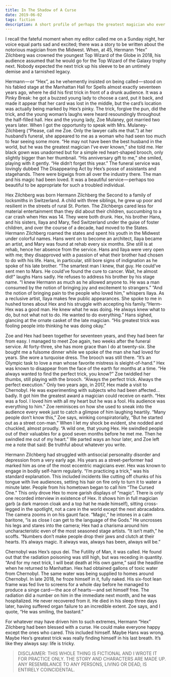 ```yaml
---
title: In The Shadow of A Curse
date: 2019-06-02
tags: fiction
description: A short profile of perhaps the greatest magician who ever lived.
---
```


I recall the fateful moment when my editor called me on a Sunday night, her voice equal parts sad and excited; there was a story to be written about the notorious magician from the Midwest. When, at 45, Hermann “Hex” Zilchberg was crowned the youngest Top Wizard of the Globe in 2018, his audience assumed that he would go for the Top Wizard of the Galaxy trophy next. Nobody expected the next trick up his sleeve to be an untimely demise and a tarnished legacy.

Hermann — or “Hex”, as he vehemently insisted on being called — stood on his fabled stage at the Manhattan Hall for Spells almost exactly seventeen years ago, where he did his first trick in front of a drunk audience. It was a Pinky Break: he got a buzzed young lady to choose a card, put it back, and made it appear that her card was lost in the middle, but the card’s location was actually being marked by Hex’s pinky. The trick, forgive the pun, did the trick, and the young woman’s laughs were heard resoundingly throughout the half-filled hall. Hex and the young lady, Zoe Mulaney, got married two years later. When I got the opportunity to speak with Mrs. Mulaney-Zilchberg (“Please, call me Zoe. Only the lawyer calls me that.”) at her husband’s funeral, she appeared to me as a woman who had seen too much to fear seeing some more. “He may not have been the best husband in the world, but he was the greatest magician I’ve ever known,” she told me. Her black gown was unadorned but for a simple red heart-shaped brooch, only slightly bigger than her thumbnail. “His anniversary gift to me,” she smiled, playing with it gently. “He didn’t forget this year.” The funeral service was lovingly dubbed The Disappearing Act by Hex’s posse of assistants and stagehands. There were bigwigs from all over the industry there. The man and his magic had been loved. It was a beautiful service — perhaps too beautiful to be appropriate for such a troubled individual.

Hex Zilchberg was born Hermann Zilchberg the Second to a family of locksmiths in Switzerland. A child with three siblings, he grew up poor and resilient in the streets of rural St. Porten. The Zilchbergs cared less for material entertainment than they did about their children, succumbing to a car crash when Hex was 14. They were both drunk. Hex, his brother Hans, and his sisters, Ilaya and Mary, fled Switzerland under the guise of foster children, and over the course of a decade, had moved to the States. Hermann Zilchberg roamed the states and spent his youth in the Midwest under colorful names. Hans went on to become an architect, Ilaya became an artist, and Mary was found at rehab every six months. She still is at rehab, hence her absence from the service. Hans and Ilaya were very open with me; they disapproved with a passion of what their brother had chosen to do with his life. Hans, in particular, still bore signs of indignation as he spoke of his late brother. “The smartest man I knew, that guy. He could’ve sent men to Mars. He could’ve found the cure to cancer. Wait, he almost did!” laughs Hans sadly. He refuses to address his brother by his stage name. “I knew Hermann as much as he allowed anyone to. He was a man consumed by the notion of bringing joy and excitement to strangers.” “And the notion of bringing pain to the people who loved him,” whispers Ilaya. As a reclusive artist, Ilaya makes few public appearances. She spoke to me in hushed tones about Hex and his struggle with accepting his family.“Herm- Hex was a good man. He knew what he was doing. He always knew what to do, but not what not to do. He wanted to do everything.” Hans sighed, glancing at the ornate casket of the late magician. “His greatest trick was fooling people into thinking he was doing okay.”

Zoe and Hex had been together for seventeen years, and they had been far from easy. I managed to meet Zoe again, two weeks after the funeral service. At forty-three, she has more grace than I do at twenty-six. She bought me a fulsome dinner while we spoke of the man she had loved for years. She wore a turquoise dress. The brooch was still there. “It’s an Olympic task to love a man whose favorite mistress is sleight-of-hand.” Hex was known to disappear from the face of the earth for months at a time. “He always wanted to find the perfect trick, you know?” Zoe twiddled her thumbs, still playing with the brooch. “Always the perfect trick. Always the perfect execution.” Only two years ago, in 2017, Hex made a visit to Chernobyl. He was experimenting with subjects who had been affected…badly. It got him the greatest award a magician could receive on earth. “Hex was a fool. I loved him with all my heart but he was a fool. His audience was everything to him.” Zoe reminisces on how she used to sneak into the audience every week just to catch a glimpse of him laughing heartily. “Many people don’t know this,” Zoe says, winking conspiratorially, “But he started out as a street con-man.” When I let my shock be evident, she nodded and chuckled, almost proudly. “A wild one, that young Hex. He swindled people out of their valuables for a good seven months before he met me. Then he swindled me out of my heart.” We parted ways an hour later, and Zoe left me a note that said: Be truthful about whatever you write.

Hermann Zilchberg had struggled with antisocial personality disorder and depression from a very early age. His years as a street-performer had marked him as one of the most eccentric magicians ever. Hex was known to engage in bodily self-harm regularly. “I’m practicing a trick,” was his standard explanation. This included incidents like cutting off chunks of his tongue with live audiences, setting his hair on fire only to turn it to water a minute later. People from his hometown began to call him “The Cursed One.” This only drove Hex to more garish displays of “magic”. There is only one recorded interview in existence of Hex. It shows him in full magician garb (a dark maroon cloak and a top hat he made himself), sitting cross-legged in the spotlight, not a care in the world except the next abracadabra. The camera zooms in on his gaunt face. “Magic,” he intones in a calm baritone, “is as close I can get to the language of the Gods.” He uncrosses his legs and stares into the camera; Hex had a charisma around him uncharacteristic even of the most seasoned stage artists. “It isn’t math,” he scoffs. “Numbers don’t make people drop their jaws and clutch at their hearts. It’s always magic. It always was, always has been, always will be.”

Chernobyl was Hex’s opus dei. The Futility of Man, it was called. He found out that the radiation poisoning was still high, but was receding in quantity. “And for my next trick, I will beat death at His own game,” said the headline when he returned to Manhattan. Hex had obtained gallons of toxic water from Chernobyl. The same water was being supplied to homes around Chernobyl. In late 2018, he froze himself in it, fully naked. His six-foot lean frame was fed live to screens for a whole day before he managed to produce a singe card — the ace of hearts — and set himself free. The radiation did a number on him in the immediate next month, and he was hospitalized. He never recovered from it. He died in his sleep three days later, having suffered organ failure to an incredible extent. Zoe says, and I quote, “He was smiling, the bastard.”

For whatever may have driven him to such extremes, Hermann “Hex” Zilchberg had been blessed with a curse. He could make everyone happy except the ones who cared. This included himself. Maybe Hans was wrong. Maybe Hex’s greatest trick was really finding himself in his last breath. It’s like they always say: life is tricky.

> DISCLAIMER: THIS WHOLE THING IS FICTIONAL AND I WROTE IT FOR PRACTICE ONLY. THE STORY AND CHARACTERS ARE MADE UP. ANY RESEMBLANCE TO ANY PERSONS, LIVING OR DEAD, IS ENTIRELY COINCIDENTAL.